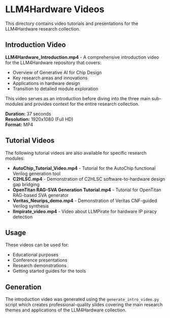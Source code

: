 # LLM4Hardware Videos

This directory contains video tutorials and presentations for the LLM4Hardware research collection.

## Introduction Video

**LLM4Hardware_Introduction.mp4** - A comprehensive introduction video for the LLM4Hardware repository that covers:
- Overview of Generative AI for Chip Design
- Key research areas and innovations
- Applications in hardware design
- Transition to detailed module exploration

This video serves as an introduction before diving into the three main sub-modules and provides context for the entire research collection.

**Duration:** 37 seconds  
**Resolution:** 1920x1080 (Full HD)  
**Format:** MP4

## Tutorial Videos

The following tutorial videos are also available for specific research modules:

- **AutoChip_Tutorial_Video.mp4** - Tutorial for the AutoChip functional Verilog generation tool
- **C2HLSC.mp4** - Demonstration of C2HLSC software-to-hardware design gap bridging
- **OpenTitan RAG-SVA Generation Tutorial.mp4** - Tutorial for OpenTitan RAG-based SVA generator
- **Veritas_Neurips_demo.mp4** - Demonstration of Veritas CNF-guided Verilog synthesis
- **llmpirate_video.mp4** - Video about LLMPirate for hardware IP piracy detection

## Usage

These videos can be used for:
- Educational purposes
- Conference presentations
- Research demonstrations
- Getting started guides for the tools

## Generation

The introduction video was generated using the `generate_intro_video.py` script which creates professional-quality slides covering the main research themes and applications of the LLM4Hardware collection.